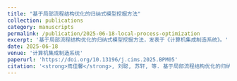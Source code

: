 ```yaml
---
title: "基于局部流程结构优化的归纳式模型挖掘方法"
collection: publications
category: manuscripts
permalink: /publication/2025-06-18-local-process-optimization
excerpt: '基于局部流程结构优化的归纳式模型挖掘方法，发表于《计算机集成制造系统》。'
date: 2025-06-18
venue: '计算机集成制造系统'
paperurl: 'https://doi.org/10.13196/j.cims.2025.BPM05'
citation: '<strong>焉佳馨</strong>, 刘聪, 苏轩, 等. 基于局部流程结构优化的归纳式模型挖掘方法 [J/OL]. <i>计算机集成制造系统</i>, 1-17 [2025-06-18]. <a href="https://doi.org/10.13196/j.cims.2025.BPM05">https://doi.org/10.13196/j.cims.2025.BPM05</a>.'
---
```

